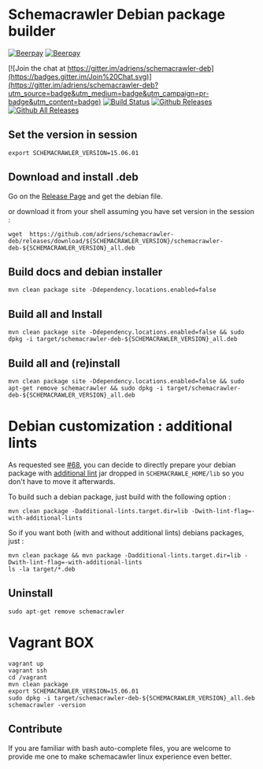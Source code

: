Schemacrawler Debian package builder
==========================================

[![Beerpay](https://beerpay.io/adriens/schemacrawler-deb/badge.svg)](https://beerpay.io/adriens/schemacrawler-deb)
[![Beerpay](https://beerpay.io/adriens/schemacrawler-deb/make-wish.svg)](https://beerpay.io/adriens/schemacrawler-deb)

[![Join the chat at https://gitter.im/adriens/schemacrawler-deb](https://badges.gitter.im/Join%20Chat.svg)](https://gitter.im/adriens/schemacrawler-deb?utm_source=badge&utm_medium=badge&utm_campaign=pr-badge&utm_content=badge)
[![Build Status](https://travis-ci.org/adriens/schemacrawler-deb.svg?branch=master)](https://travis-ci.org/adriens/schemacrawler-deb) 
[![Github Releases](https://img.shields.io/github/downloads/adriens/schemacrawler-deb/latest/total.svg?maxAge=2592000)](http://www.somsubhra.com/github-release-stats/?username=adriens&repository=schemacrawler-deb)[![Github All Releases](https://img.shields.io/github/downloads/adriens/schemacrawler-deb/total.svg?maxAge=2592000)](http://www.somsubhra.com/github-release-stats/?username=adriens&repository=schemacrawler-deb)


Set the version in session
------------------------------------------

    export SCHEMACRAWLER_VERSION=15.06.01

Download and install .deb
------------------------------------------

Go on the [Release Page](https://github.com/adriens/schemacrawler-deb/releases/latest) and get the debian file.

or download it from your shell assuming you have set version in the session :

    wget  https://github.com/adriens/schemacrawler-deb/releases/download/${SCHEMACRAWLER_VERSION}/schemacrawler-deb-${SCHEMACRAWLER_VERSION}_all.deb

Build docs and debian installer
------------------------------------------

    mvn clean package site -Ddependency.locations.enabled=false


Build all and Install
------------------------------------------

`mvn clean package site -Ddependency.locations.enabled=false && sudo dpkg -i target/schemacrawler-deb-${SCHEMACRAWLER_VERSION}_all.deb`


Build all and (re)install
------------------------------------------

`mvn clean package site -Ddependency.locations.enabled=false && sudo apt-get remove schemacrawler && sudo dpkg -i target/schemacrawler-deb-${SCHEMACRAWLER_VERSION}_all.deb`


# Debian customization : additional lints

As requested see [#68](https://github.com/adriens/schemacrawler-deb/issues/68), you can decide to directly prepare
your debian package with [additional lint](https://github.com/mbarre/schemacrawler-additional-lints) jar dropped
in `SCHEMACRAWLE_HOME/lib` so you don't have to move it afterwards.

To build such a debian package, just build with the following option :

```
mvn clean package -Dadditional-lints.target.dir=lib -Dwith-lint-flag=-with-additional-lints
```

So if you want both (with and without additional lints) debians packages, just :

```
mvn clean package && mvn package -Dadditional-lints.target.dir=lib -Dwith-lint-flag=-with-additional-lints
ls -la target/*.deb
```





Uninstall
------------------------------------------

`sudo apt-get remove schemacrawler`

# Vagrant BOX

```
vagrant up
vagrant ssh
cd /vagrant
mvn clean package
export SCHEMACRAWLER_VERSION=15.06.01
sudo dpkg -i target/schemacrawler-deb-${SCHEMACRAWLER_VERSION}_all.deb
schemacrawler -version
```

Contribute
------------------------------------------

If you are familiar with bash auto-complete files, you are welcome to provide me one 
to make schemacawler linux experience even better.
